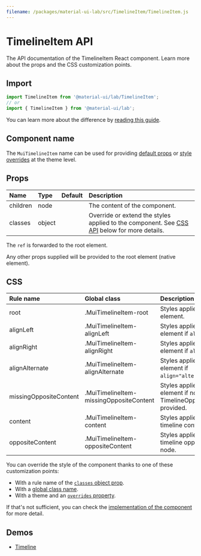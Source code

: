 ```yaml
---
filename: /packages/material-ui-lab/src/TimelineItem/TimelineItem.js
---
```


<!--- This documentation is automatically generated, do not try to edit it. -->

# TimelineItem API

<p class="description">The API documentation of the TimelineItem React component. Learn more about the props and the CSS customization points.</p>

## Import

```js
import TimelineItem from '@material-ui/lab/TimelineItem';
// or
import { TimelineItem } from '@material-ui/lab';
```

You can learn more about the difference by [reading this guide](/guides/minimizing-bundle-size/).



## Component name

The `MuiTimelineItem` name can be used for providing [default props](/customization/globals/#default-props) or [style overrides](/customization/globals/#css) at the theme level.

## Props

| Name | Type | Default | Description |
|:-----|:-----|:--------|:------------|
| <span class="prop-name">children</span> | <span class="prop-type">node</span> |  | The content of the component. |
| <span class="prop-name">classes</span> | <span class="prop-type">object</span> |  | Override or extend the styles applied to the component. See [CSS API](#css) below for more details. |

The `ref` is forwarded to the root element.

Any other props supplied will be provided to the root element (native element).

## CSS

| Rule name | Global class | Description |
|:-----|:-------------|:------------|
| <span class="prop-name">root</span> | <span class="prop-name">.MuiTimelineItem-root</span> | Styles applied to the root element.
| <span class="prop-name">alignLeft</span> | <span class="prop-name">.MuiTimelineItem-alignLeft</span> | Styles applied to the root element if `align="left"`.
| <span class="prop-name">alignRight</span> | <span class="prop-name">.MuiTimelineItem-alignRight</span> | Styles applied to the root element if `align="right"`.
| <span class="prop-name">alignAlternate</span> | <span class="prop-name">.MuiTimelineItem-alignAlternate</span> | Styles applied to the root element if `align="alternate"`.
| <span class="prop-name">missingOppositeContent</span> | <span class="prop-name">.MuiTimelineItem-missingOppositeContent</span> | Styles applied to the root element if no there isn't TimelineOppositeContent provided.
| <span class="prop-name">content</span> | <span class="prop-name">.MuiTimelineItem-content</span> | Styles applied to the timeline content node.
| <span class="prop-name">oppositeContent</span> | <span class="prop-name">.MuiTimelineItem-oppositeContent</span> | Styles applied to the timeline opposite content node.

You can override the style of the component thanks to one of these customization points:

- With a rule name of the [`classes` object prop](/customization/components/#overriding-styles-with-classes).
- With a [global class name](/customization/components/#overriding-styles-with-global-class-names).
- With a theme and an [`overrides` property](/customization/globals/#css).

If that's not sufficient, you can check the [implementation of the component](https://github.com/mui-org/material-ui/blob/next/packages/material-ui-lab/src/TimelineItem/TimelineItem.js) for more detail.

## Demos

- [Timeline](/components/timeline/)

